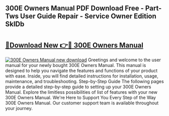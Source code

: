 ## 300E Owners Manual PDF Download Free - Part-Tws User Guide Repair - Service Owner Edition SkIDb

# <h2><a href="http://bc51490.oget.top/?id=300E+Owners+Manual">🔗Download New 👉🔴 300E Owners Manual</a></h2>

[![300E Owners Manual new download](https://i.imgur.com/5g1atiW.png)](http://bc51490.oget.top/?id=300E+Owners+Manual)
Greetings and welcome to the user manual for your newly bought 300E Owners Manual. This manual is designed to help you navigate the features and functions of your product with ease. Inside, you will find detailed instructions for installation, usage, maintenance, and troubleshooting. Step-by-Step Guide The following pages provide a detailed step-by-step guide to setting up your 300E Owners Manual. Explore the limitless possibilities of list of features with your new 300E Owners Manual. We're Here to Support You Every Step of the Way 300E Owners Manual. Our customer support team is available throughout your journey.
